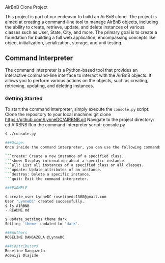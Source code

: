 AirBnB Clone Project

 This project is part of our endeavor to build an AirBnB clone. The project is aimed at creating a command-line tool to manage AirBnB objects, including the ability to create, retrieve, update, and delete instances of various classes such as User, State, City, and more. The primary goal is to create a foundation for building a full web application, encompassing concepts like object initialization, serialization, storage, and unit testing.
 ## Command Interpreter

 The command interpreter is a Python-based tool that provides an interactive command-line interface to interact with the AirBnB objects. It allows you to perform various actions on the objects, such as creating, retrieving, updating, and deleting instances.

 ### Getting Started

To start the command interpreter, simply execute the `console.py` script:
Clone the repository to your local machine: git clone https://github.com/LynneDC/AIRBNB.git
Navigate to the project directory: cd AIRBNB
Run the command interpreter script: console.py

 ```bash
$ ./console.py

###Usage:
Once inside the command interpreter, you can use the following commands:

```create: Create a new instance of a specified class.
```show: Display information about a specific instance.
```all: List all instances of a specified class or all classes.
```update: Update attributes of an instance.
```destroy: Delete a specific instance.
```quit: Exit the command interpreter.

###EXAMPLE

$ create_user LynneDC roselinedc1308@gmail.com
User 'LynneDC' created successfully.
$ ls AIRBNB
- README.md

$ update_settings theme dark
Setting 'theme' updated to 'dark'.

###Authors
ROSELINE DANGAZELA @LynneDC

###Contributors
Roseline Dangazela
Adeniji Olajide
